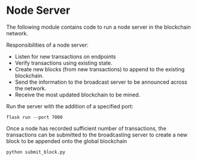 # Node Server

The following module contains code to run a node server in the blockchain network. 

Responsibilities of a node server:
- Listen for new transactions on endpoints
- Verify transactions using existing state.
- Create new blocks (from new transactions) to append to the existing blockchain.
- Send the information to the broadcast server to be announced across the network.
- Receive the most updated blockchain to be mined.

Run the server with the addition of a specified port: 

`flask run --port 7000`



Once a node has recorded sufficient number of transactions, the transactions can be submitted
to the broadcasting server to create a new block to be appended onto the global blockchain

`python submit_block.py`